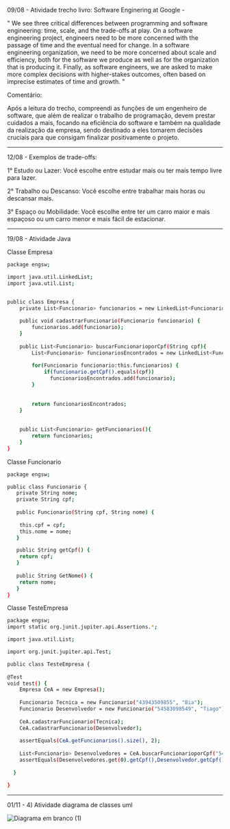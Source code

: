 09/08 - Atividade trecho livro: Software Enginering at Google - 

" We see three critical differences between programming and software engineering: time, scale, and the trade-offs at play. 
On a software engineering project, engineers need to be more concerned with the passage of time and the eventual need for change. 
In a software engineering organization, we need to be more concerned about scale and efficiency, both for the software we produce as well as for the organization that is producing it. 
Finally, as software engineers, we are asked to make more complex decisions with higher-stakes outcomes, often based on imprecise estimates of time and growth. "

Comentário: 

Após a leitura do trecho, compreendi as funções de um engenheiro de software, que além de realizar o trabalho de programação, devem prestar cuidados a mais, focando na eficiência do software e também na qualidade da realização da empresa,
sendo destinado a eles tomarem decisões cruciais para que consigam finalizar positivamente o projeto.

----------------------------------------------------------------------------------------------------------------------------------------------------------
12/08 - Exemplos de trade-offs: 

1° Estudo ou Lazer: Você escolhe entre estudar mais ou ter mais tempo livre para lazer.

2° Trabalho ou Descanso: Você escolhe entre trabalhar mais horas ou descansar mais.

3° Espaço ou Mobilidade: Você escolhe entre ter um carro maior e mais espaçoso ou um carro menor e mais fácil de estacionar.

----------------------------------------------------------------------------------------------------------------------------------------------------------
19/08 - Atividade Java

Classe Empresa 

```bash
package engsw;

import java.util.LinkedList;
import java.util.List;


public class Empresa {
	private List<Funcionario> funcionarios = new LinkedList<Funcionario>();
	
	public void cadastrarFuncionario(Funcionario funcionario) {
		funcionarios.add(funcionario);
	}
	
	public List<Funcionario> buscarFuncionarioporCpf(String cpf){
		List<Funcionario> funcionariosEncontrados = new LinkedList<Funcionario>();
		
		for(Funcionario funcionario:this.funcionarios) {
			if(funcionario.getCpf().equals(cpf))
              funcionariosEncontrados.add(funcionario);
		}
			
		
		return funcionariosEncontrados;
	}
	
	
	public List<Funcionario> getFuncionarios(){
		return funcionarios;
	}
}
```
Classe Funcionario 

```bash
package engsw;

public class Funcionario {
   private String nome;
   private String cpf;
   
   public Funcionario(String cpf, String nome) {
   	
   	this.cpf = cpf;
   	this.nome = nome;
   }

   public String getCpf() {
   	return cpf;
   }
   
   public String GetNome() {
   	return nome;
   }
}
```
Classe TesteEmpresa 

```bash
package engsw;
import static org.junit.jupiter.api.Assertions.*;

import java.util.List;

import org.junit.jupiter.api.Test;

public class TesteEmpresa {
	
@Test 
void test() {
	Empresa CeA = new Empresa();
	
	Funcionario Tecnica = new Funcionario("43943509855", "Bia");
	Funcionario Desenvolvedor = new Funcionario("54583098549", "Tiago");
	
	CeA.cadastrarFuncionario(Tecnica);
	CeA.cadastrarFuncionario(Desenvolvedor);
	
	assertEquals(CeA.getFuncionarios().size(), 2);
	
	List<Funcionario> Desenvolvedores = CeA.buscarFuncionarioporCpf("54583098549");
	assertEquals(Desenvolvedores.get(0).getCpf(),Desenvolvedor.getCpf());
		
  }

}
```
----------------------------------------------------------------------------------------------------------------------------------------------------------

01/11 - 4) Atividade diagrama de classes uml 

![Diagrama em branco (1)](https://github.com/user-attachments/assets/092fc77f-6339-43b4-9ad7-808464f714eb)

